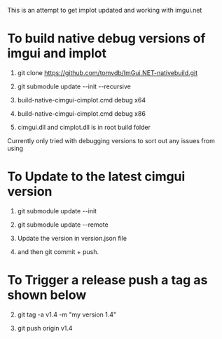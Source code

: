 This is an attempt to get implot updated and working with imgui.net

# To build native debug versions of imgui and implot

1. git clone https://github.com/tomvdb/ImGui.NET-nativebuild.git

2. git submodule update --init --recursive

3. build-native-cimgui-cimplot.cmd debug x64

4. build-native-cimgui-cimplot.cmd debug x86

5. cimgui.dll and cimplot.dll is in root build folder

Currently only tried with debugging versions to sort out any issues from using

# To Update to the latest cimgui version

1. git submodule update --init

2. git submodule update --remote

3. Update the version in version.json file

4. and then git commit + push.


# To Trigger a release push a tag as shown below

2. git tag -a v1.4 -m "my version 1.4"

3. git push origin v1.4

